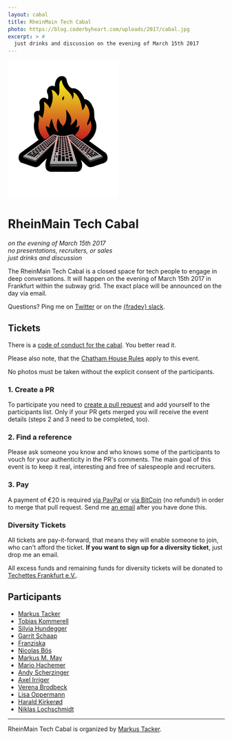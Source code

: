 ```yaml
---
layout: cabal
title: RheinMain Tech Cabal
photo: https://blog.coderbyheart.com/uploads/2017/cabal.jpg
excerpt: > #
  just drinks and discussion on the evening of March 15th 2017
---
```


![RheinMain Tech Cabal](/uploads/2017/rheinmain-tech-cabal.svg)

# RheinMain Tech Cabal

*on the evening of March 15th 2017*  
*no presentations, recruiters, or sales*  
*just drinks and discussion*

The RheinMain Tech Cabal is a closed space for tech people to engage in deep conversations. It will happen on the evening of March 15th 2017 in Frankfurt within the subway grid. The exact place will be announced on the day via email.

Questions? Ping me on [Twitter](https://twitter.com/coderbyheart) or on the [{fradev} slack](https://fradev.herokuapp.com/).

## Tickets

There is a [code of conduct for the cabal](http://confcodeofconduct.com/index.html). You better read it.

Please also note, that the [Chatham House Rules](https://de.wikipedia.org/wiki/Chatham_House_Rule) apply to this event. 

No photos must be taken without the explicit consent of the participants.

### 1. Create a PR

To participate you need to [create a pull request](https://github.com/coderbyheart/blog/edit/gh-pages/rheinmain-tech-cabal.md) and add yourself to the participants list. Only if your PR gets merged you will receive the event details (steps 2 and 3 need to be completed, too). 

### 2. Find a reference

Please ask someone you know and who knows some of the participants to vouch for your authenticity in the PR's comments. The main goal of this event is to keep it real, interesting and free of salespeople and recruiters.

### 3. Pay

A payment of €20 is required [via PayPal](https://paypal.me/coderbyheart) or [via BitCoin](bitcoin:1KX5MQ33Lj2Jr4zVHNykALLCcUrfZZMPSB?amount=0.02597828&message=RHEINMAIN%20TECH%20CABAL) (no refunds!) in order to merge that pull request. Send me [an email](mailto:m@coderbyheart.com) after you have done this. 

### Diversity Tickets

All tickets are pay-it-forward, that means they will enable someone to join, who can't afford the ticket. **If you want to sign up for a diversity ticket**, just drop me an email.

All excess funds and remaining funds for diversity tickets will be donated to [Techettes Frankfurt e.V.](http://techettes-frankfurt.com/).

## Participants

 * [Markus Tacker](https://coderbyheart.com/)
 * [Tobias Kommerell](https://twitter.com/schinkenstrudel)
 * [Silvia Hundegger](https://twitter.com/silviahundegger)
 * [Garrit Schaap](https://twitter.com/pixelkind)
 * [Franziska](https://twitter.com/junewebdev)
 * [Nicolas Bös](https://twitter.com/ntboes)
 * [Markus M. May](http://www.javafreedom.org)
 * [Mario Hachemer](https://twitter.com/roritharr)
 * [Andy Scherzinger](https://twitter.com/AndyScherzinger)
 * [Axel Irriger](https://twitter.com/AxelIrriger)
 * [Verena Brodbeck](https://twitter.com/viddity)
 * [Lisa Oppermann](https://twitter.com/graefin_senil)
 * [Harald Kirkerød](https://twitter.com/haraball)
 * [Niklas Lochschmidt](https://twitter.com/niklas_l)

---

RheinMain Tech Cabal is organized by [Markus Tacker](https://coderbyheart.com/).
